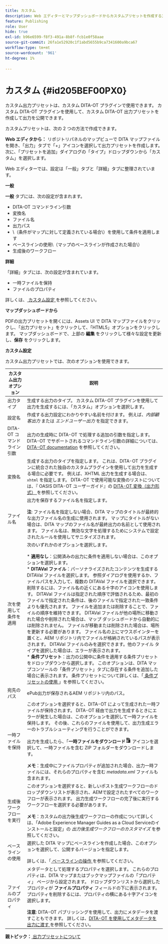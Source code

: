```yaml
---
title: カスタム
description: Web エディターとマップダッシュボードからカスタムプリセットを作成する方法を説明します。 AEM Guidesでカスタム出力プリセットを設定します。
feature: Publishing
role: User
hide: true
exl-id: b96e6599-f8f3-491a-8b8f-fcb1e0f58aae
source-git-commit: 26fa1e52920c1f1abd5655b9ca7341600a9bca67
workflow-type: tm+mt
source-wordcount: '961'
ht-degree: 1%

---
```


# カスタム {#id205BEF00PX0}

カスタム出力プリセットは、カスタム DITA-OT プラグインで使用できます。 カスタム DITA-OT プラグインを使用して、カスタム DITA-OT 出力プリセットを作成して出力を公開できます。

カスタムプリセットは、次の 2 つの方法で作成できます。

**Web エディタから：** リポジトリパネルのマップビューで DITA マップファイルを開き、「出力」タブで「+」アイコンを選択して出力プリセットを作成します。次に、「プリセットを追加」ダイアログの「タイプ」ドロップダウンから「カスタム」を選択します。

Web エディターでは、設定は「一般」タブと「詳細」タブに整理されています。

**一般**

**一般** タブには、次の設定が含まれます。

- DITA-OT コマンドライン引数
- 変換名
- ファイル名
- 出力パス
- \（条件がマップに対して定義されている場合\）を使用して条件を適用します
- ベースラインの使用\（マップのベースラインが作成された場合\）
- 生成後のワークフロー

**詳細**

「詳細」タブには、次の設定が含まれています。

- 一時ファイルを保持
- ファイルのプロパティ

詳しくは、[ カスタム設定 ](#id231KJA00REJ) を参照してください。

**マップダッシュボードから**

PDFの出力プリセットを開くには、Assets UI で DITA マップファイルをクリックし、「出力プリセット」をクリックして、「HTML5」オプションをクリックします。 マップダッシュボードで、上部の **編集** をクリックして様々な設定を更新し、**保存** をクリックします。

**カスタム設定**

カスタム出力プリセットでは、次のオプションを使用できます。

| カスタム出力オプション | 説明 |
| --- | --- |
| 出力タイプ | 生成する出力のタイプ。 カスタム DITA-OT プラグインを使用して出力を生成するには、「カスタム」オプションを選択します。 |
| 設定名 | 作成する出力設定にわかりやすい名前を付けます。 例えば、_内部顧客出力_ または _エンドユーザー出力_ を指定できます。 |
| DITA-OT コマンドライン引数 | 出力の生成時に DITA-OT で処理する追加の引数を指定します。 DITA-OT でサポートされるコマンドライン引数の詳細については、[DITA-OT documentation](https://www.dita-ot.org/) を参照してください。 |
| 変換名 | 生成する出力のタイプを指定します。 これは、DITA-OT プラグインに統合された独自のカスタムプラグインを使用して出力を生成する場合に必要です。 例えば、XHTML 出力を生成する場合は、`xhtml` を指定します。 DITA-OT で使用可能な変換のリストについては、『 OASIS DITA-OT ユーザーガイド』の [DITA-OT 変換（出力形式） ](http://www.dita-ot.org/2.3/user-guide/AvailableTransforms.html) を参照してください。 |
| ファイル名 | 出力を保存するファイル名を指定します。<br><br>**注**: ファイル名を指定しない場合、DITA マップのタイトルが最終的な出力ファイル名の生成に使用されます。 マップにタイトルがない場合は、DITA マップのファイル名が最終出力の名前として使用されます。 ファイル名は、無効な文字を処理するためにシステムで設定されたルールを使用してサニタイズされます。 |
| 次を使用して条件を適用 | 次のいずれかのオプションを選択します。<br><br>* **適用なし**：公開済みの出力に条件を適用しない場合は、このオプションを選択します。<br>* **DITAVal ファイル**：パーソナライズされたコンテンツを生成する DITAVal ファイルを選択します。 参照ダイアログを使用するか、ファイルパスを入力して、複数の DITAVal ファイルを選択できます。 削除するには、ファイル名の近くにある十字のアイコンを使用します。 DITAVal ファイルは指定された順序で評価されるため、最初のファイルで指定された条件は、後のファイルで指定された一致条件よりも優先されます。 ファイルを追加または削除することで、ファイルの順序を維持できます。 DITAVal ファイルが他の場所に移動された場合や削除された場合は、マップ ダッシュボードから自動的には削除されません。 ファイルが移動または削除された場合は、場所を更新する必要があります。 ファイル名の上にマウスポインターを置くと、AEM リポジトリ内でファイルが格納されているパスが表示されます。 DITAVal ファイルのみを選択できます。他のファイル タイプを選択した場合は、エラーが表示されます。<br>* **条件プリセット**：出力の公開中に条件を適用する条件プリセットをドロップダウンから選択します。 このオプションは、DITA マップコンソールの「条件プリセット」タブに存在する条件を追加した場合に表示されます。 条件プリセットについて詳しくは、「[ 条件プリセットの使用 ](generate-output-use-condition-presets.md#id1825FL004PN)」を参照してください。 |
| 宛先のパス | ePub出力が保存されるAEM リポジトリ内のパス。 |
| 一時ファイルを保持 | このオプションを選択すると、DITA-OT によって生成された一時ファイルが保持されます。 DITA-OT 経由で出力を生成するときにエラーが発生した場合は、このオプションを選択して一時ファイルを保持します。 その後、これらのファイルを使用して、出力生成エラーのトラブルシューティングを行うことができます。<br> <br> 出力を生成したら、「**一時ファイルをダウンロード**![ 一時ファイルをダウンロード」アイコン ](images/download-temp-files-icon.png) アイコンを選択して、一時ファイルを含む ZIP フォルダーをダウンロードします。<br><br> **メモ**：生成中にファイルプロパティが追加された場合、出力一時ファイルには、それらのプロパティを含む *metadata.xml* ファイルも含まれます。 |
| 生成後ワークフローを実行 | このオプションを選択すると、新しいポスト生成ワークフローのドロップダウンリストが表示され、AEMで設定されたすべてのワークフローが表示されます。 出力生成ワークフローの完了後に実行するワークフローを選択する必要があります。<br><br>**メモ**：カスタムの出力後生成ワークフローの作成について詳しくは、「Adobe Experience Manager Guides as a Cloud Serviceのインストールと設定」の _出力後生成ワークフローのカスタマイズ_ を参照してください。 |
| ベースラインの使用 | 選択した DITA マップにベースラインを作成した場合、このオプションを選択して、公開するバージョンを指定します。<br><br> 詳しくは、「[ ベースラインの操作 ](generate-output-use-baseline-for-publishing.md#id1825FI0J0PF) を参照してください。 |
| ファイルのプロパティ | メタデータとして処理するプロパティを選択します。 これらのプロパティは、DITA マップまたはブックマップファイルの「プロパティ」 ページから設定されます。 ドロップダウンリストから選択したプロパティが **ファイルプロパティ** フィールドの下に表示されます。 プロパティを削除するには、プロパティの横にある十字アイコンを選択します。 <br><br>**注意**: DITA-OT パブリッシングを使用して、出力にメタデータを渡すこともできます。 詳しくは、[DITA-OT を使用してメタデータを出力に渡す ](pass-metadata-dita-ot.md#id21BJ00QD0XA) を参照してください。 |

**親トピック：**&#x200B;[ 出力プリセットについて ](generate-output-understand-presets.md)
